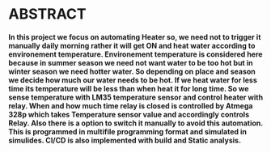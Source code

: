 # ABSTRACT
#### In this project we focus on automating Heater so, we need not to trigger it manually daily morning rather it will get ON and heat water according to environement temperature. Environement temperature is considered here because in summer season we need not want water to be too hot but in winter season we need hotter water. So depending on place and season we decide how much our water needs to be hot. If we heat water for less time its temperature will be less than when heat it for long time. So we sense temperature with LM35 temperature sensor and control heater with relay. When and how much time relay is closed is controlled by Atmega 328p which takes Temperature sensor value and accordingly controls Relay. Also there is a option to switch it manually to avoid this automation. This is programmed in multifile programming format and simulated in simulides. CI/CD is also implemented with build and Static analysis.
